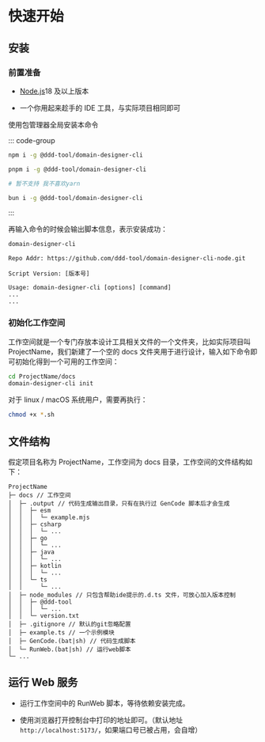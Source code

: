 # 快速开始

## 安装

### 前置准备

- [Node.js](https://nodejs.org/zh-cn)18 及以上版本

- 一个你用起来趁手的 IDE 工具，与实际项目相同即可

使用包管理器全局安装本命令

::: code-group

```bash [npm]
npm i -g @ddd-tool/domain-designer-cli
```

```bash [pnpm]
pnpm i -g @ddd-tool/domain-designer-cli
```

```bash [yarn]
# 暂不支持 我不喜欢yarn
```

```bash [bun]
bun i -g @ddd-tool/domain-designer-cli
```

:::

再输入命令的时候会输出脚本信息，表示安装成功：

```bash
domain-designer-cli
```

```log
Repo Addr: https://github.com/ddd-tool/domain-designer-cli-node.git

Script Version: [版本号]

Usage: domain-designer-cli [options] [command]
...
...
```

### 初始化工作空间

工作空间就是一个专门存放本设计工具相关文件的一个文件夹，比如实际项目叫 ProjectName，我们新建了一个空的 docs 文件夹用于进行设计，输入如下命令即可初始化得到一个可用的工作空间：

```bash
cd ProjectName/docs
domain-designer-cli init
```

对于 linux / macOS 系统用户，需要再执行：

```bash
chmod +x *.sh
```

## 文件结构

假定项目名称为 ProjectName，工作空间为 docs 目录，工作空间的文件结构如下：

```text
ProjectName
├─ docs // 工作空间
│  ├─ .output // 代码生成输出目录，只有在执行过 GenCode 脚本后才会生成
│  │  ├─ esm
│  │  │  └─ example.mjs
│  │  ├─ csharp
│  │  │  └─ ...
│  │  ├─ go
│  │  │  └─ ...
│  │  ├─ java
│  │  │  └─ ...
│  │  ├─ kotlin
│  │  │  └─ ...
│  │  └─ ts
│  │     └─ ...
│  ├─ node_modules // 只包含帮助ide提示的.d.ts 文件，可放心加入版本控制
│  │  ├─ @ddd-tool
│  │  │  └─ ...
│  │  └─ version.txt
│  ├─ .gitignore // 默认的git忽略配置
│  ├─ example.ts // 一个示例模块
│  ├─ GenCode.(bat|sh) // 代码生成脚本
│  └─ RunWeb.(bat|sh) // 运行web脚本
└─ ...
```

## 运行 Web 服务

- 运行工作空间中的 RunWeb 脚本，等待依赖安装完成。

- 使用浏览器打开控制台中打印的地址即可。（默认地址 `http://localhost:5173/`，如果端口号已被占用，会自增）
